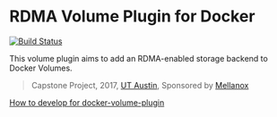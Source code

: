 # RDMA Volume Plugin for Docker
[![Build Status](https://travis-ci.com/Jacobingalls/docker-volume-rdma.svg?token=gApgdwdJqgCSb16jdyzv&branch=master)](https://travis-ci.com/Jacobingalls/docker-volume-rdma)

This volume plugin aims to add an RDMA-enabled storage backend to Docker Volumes.

> Capstone Project, 2017, [UT Austin][UT], Sponsored by [Mellanox][Mellanox]

[How to develop for docker-volume-plugin][develop]

[UT]: http://www.ece.utexas.edu
[develop]: DEVELOPING_INSTRUCTIONS.md
[Mellanox]: http://www.mellanox.com
